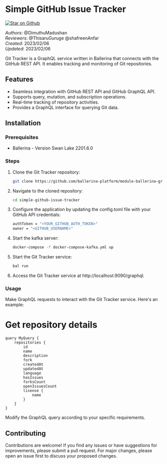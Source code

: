 # Simple GitHub Issue Tracker

[![Star on Github](https://img.shields.io/badge/-Star%20on%20Github-blue?style=social&logo=github)](https://github.com/ballerina-platform/module-ballerina-graphql)

_Authors_: @DimuthuMadushan \
_Reviewers_: @ThisaruGuruge @shafreenAnfar \
_Created_: 2023/02/06 \
_Updated_: 2023/02/06

Git Tracker is a GraphQL service written in Ballerina that connects with the GitHub REST API. It enables tracking and monitoring of Git repositories.

## Features

- Seamless integration with GitHub REST API and GitHub GraphQL API.
- Supports query, mutation, and subscription operations.
- Real-time tracking of repository activities.
- Provides a GraphQL interface for querying Git data.

## Installation

### Prerequisites

- Ballerina - Version Swan Lake 2201.6.0

### Steps

1. Clone the Git Tracker repository:

   ```bash
   git clone https://github.com/ballerina-platform/module-ballerina-graphql/examples/simple-github-issue-tracker.git

2. Navigate to the cloned repository:
    ```bash
    cd simple-github-issue-tracker

3. Configure the application by updating the config.toml file with your GitHub API credentials:
    ```bash
    authToken = "<YOUR_GITHUB_AUTH_TOKEN>"
    owner = "<GITHUB_USERNAME>"

4. Start the kafka server:
    ```bash
    docker-compose -f docker-compose-kafka.yml up
    ```

4. Start the Git Tracker service:
    ```bash
    bal run
    ```

5. Access the Git Tracker service at http://localhost:9090/graphql.

### Usage

Make GraphQL requests to interact with the Git Tracker service. Here's an example:

# Get repository details
    query MyQuery {
        repositories {
            id
            name
            description
            fork
            createdAt
            updatedAt
            language
            hasIssues
            forksCount
            openIssuesCount
            lisense {
                name
            }
        }
    }

Modify the GraphQL query according to your specific requirements.

## Contributing

Contributions are welcome! If you find any issues or have suggestions for improvements, please submit a pull request. For major changes, please open an issue first to discuss your proposed changes.
